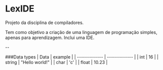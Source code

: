 # LexIDE
Projeto da disciplina de compiladores.

Tem como objetivo a criação de uma linguagem de programação simples, apenas para aprendizagem. Inclui uma IDE.

--

###Data types
| Data | example |
| ------------- | ------------- |
| int | 16 |
| string | "Hello world!" |
| char | 'c' |
| float | 10.23 |

